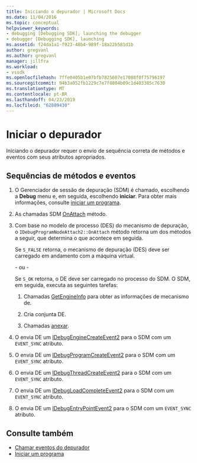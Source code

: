 ```yaml
---
title: Iniciando o depurador | Microsoft Docs
ms.date: 11/04/2016
ms.topic: conceptual
helpviewer_keywords:
- debugging [Debugging SDK], launching the debugger
- debugger [Debugging SDK], launching
ms.assetid: f24da1a1-f923-48b4-989f-18a22b581d1b
author: gregvanl
ms.author: gregvanl
manager: jillfra
ms.workload:
- vssdk
ms.openlocfilehash: 7ffe0405b1e07bfb7825607e17088f0f75796197
ms.sourcegitcommit: 94b3a052fb1229c7e7f8804b09c1d403385c7630
ms.translationtype: MT
ms.contentlocale: pt-BR
ms.lasthandoff: 04/23/2019
ms.locfileid: "62889430"
---
```

# <a name="launch-the-debugger"></a>Iniciar o depurador
Iniciando o depurador requer o envio de sequência correta de métodos e eventos com seus atributos apropriados.

## <a name="sequences-of-methods-and-events"></a>Sequências de métodos e eventos

1. O Gerenciador de sessão de depuração (SDM) é chamado, escolhendo a **Debug** menu e, em seguida, escolhendo **iniciar**. Para obter mais informações, consulte [iniciar um programa](../../extensibility/debugger/launching-a-program.md).

2. As chamadas SDM [OnAttach](../../extensibility/debugger/reference/idebugprogramnodeattach2-onattach.md) método.

3. Com base no modelo de processo (DES) do mecanismo de depuração, o `IDebugProgramNodeAttach2::OnAttach` método retorna um dos métodos a seguir, que determina o que acontece em seguida.

     Se `S_FALSE` retorna, o mecanismo de depuração (DES) deve ser carregado em andamento com a máquina virtual.

     - ou -

     Se `S_OK` retorna, o DE deve ser carregado no processo do SDM. O SDM, em seguida, executa as seguintes tarefas:

    1. Chamadas [GetEngineInfo](../../extensibility/debugger/reference/idebugprogramnode2-getengineinfo.md) para obter as informações de mecanismo de.

    2. Cria conjunta DE.

    3. Chamadas [anexar](../../extensibility/debugger/reference/idebugengine2-attach.md).

4. O envia DE um [IDebugEngineCreateEvent2](../../extensibility/debugger/reference/idebugenginecreateevent2.md) para o SDM com um `EVENT_SYNC` atributo.

5. O envia DE um [IDebugProgramCreateEvent2](../../extensibility/debugger/reference/idebugprogramcreateevent2.md) para o SDM com um `EVENT_SYNC` atributo.

6. O envia DE um [IDebugThreadCreateEvent2](../../extensibility/debugger/reference/idebugthreadcreateevent2.md) para o SDM com um `EVENT_SYNC` atributo.

7. O envia DE um [IDebugLoadCompleteEvent2](../../extensibility/debugger/reference/idebugloadcompleteevent2.md) para o SDM com um `EVENT_SYNC` atributo.

8. O envia DE um [IDebugEntryPointEvent2](../../extensibility/debugger/reference/idebugentrypointevent2.md) para o SDM com um `EVENT_SYNC` atributo.

## <a name="see-also"></a>Consulte também
- [Chamar eventos do depurador](../../extensibility/debugger/calling-debugger-events.md)
- [Iniciar um programa](../../extensibility/debugger/launching-a-program.md)